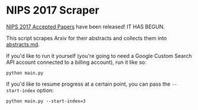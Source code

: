 # NIPS 2017 Scraper

[NIPS 2017 Accepted Papers](https://nips.cc/Conferences/2017/AcceptedPapersInitial) have been released! IT HAS BEGUN.

This script scrapes Arxiv for their abstracts and collects them into [abstracts.md](https://github.com/JasonBenn/nips-scraper/blob/master/abstracts.md).


If you'd like to run it yourself (you're going to need a Google Custom Search API account connected to a billing account), run it like so:
```
python main.py
```

If you'd like to resume progress at a certain point, you can pass the `--start-index` option:
```
python main.py --start-index=3
```
